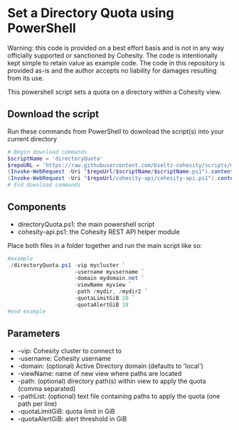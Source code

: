 # Set a Directory Quota using PowerShell

Warning: this code is provided on a best effort basis and is not in any way officially supported or sanctioned by Cohesity. The code is intentionally kept simple to retain value as example code. The code in this repository is provided as-is and the author accepts no liability for damages resulting from its use.

This powershell script sets a quota on a directory within a Cohesity view.

## Download the script

Run these commands from PowerShell to download the script(s) into your current directory

```powershell
# Begin download commands
$scriptName = 'directoryQuota'
$repoURL = 'https://raw.githubusercontent.com/bseltz-cohesity/scripts/master/powershell'
(Invoke-WebRequest -Uri "$repoUrl/$scriptName/$scriptName.ps1").content | Out-File "$scriptName.ps1"; (Get-Content "$scriptName.ps1") | Set-Content "$scriptName.ps1"
(Invoke-WebRequest -Uri "$repoUrl/cohesity-api/cohesity-api.ps1").content | Out-File cohesity-api.ps1; (Get-Content cohesity-api.ps1) | Set-Content cohesity-api.ps1
# End download commands
```

## Components

* directoryQuota.ps1: the main powershell script
* cohesity-api.ps1: the Cohesity REST API helper module

Place both files in a folder together and run the main script like so:

```powershell
#example
./directoryQuota.ps1 -vip mycluster `
                     -username myusername `
                     -domain mydomain.net `
                     -viewName myview `
                     -path /mydir, /mydir2 `
                     -quotaLimitGiB 20 `
                     -quotaAlertGiB 18
#end example
```

## Parameters

* -vip: Cohesity cluster to connect to
* -username: Cohesity username
* -domain: (optional) Active Directory domain (defaults to 'local')
* -viewName: name of new view where paths are located
* -path: (optional) directory path(s) within view to apply the quota (comma separated)
* -pathList: (optional) text file containing paths to apply the quota (one path per line)
* -quotaLimitGiB: quota limit in GiB
* -quotaAlertGiB: alert threshold in GiB
